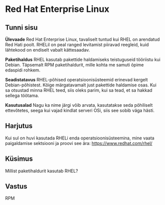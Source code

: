 # Red Hat Enterprise Linux

## Tunni sisu

<b>Ülevaade</b>
Red Hat Enterprise Linux, tavaliselt tuntud kui RHEL on arendatud Red Hati poolt. RHELil on peal ranged levitamist piiravad reegleid, kuid lähtekood on endiselt vabalt kättesaadav.

<b>Paketihaldus</b>
RHEL kasutab pakettide haldamiseks teistuguseid tööriistu kui Debian. Täpsemalt RPM paketihaldurit, mille kohta me samuti õpime edaspidi rohkem.

<b>Seadistatavus</b>
RHEL-põhised operatsioonisüsteemid erinevad kergelt Debian-põhistest. Kõige märgatavamalt just pakettide haldamise osas. Kui sa otsustad minna RHEL teed, siis oleks parim, kui sa tead, et sa hakkad sellega töötama.

<b>Kasutusalad</b>
Nagu ka nime järgi võib arvata, kasutatakse seda põhiliselt ettevõtetes, seega kui vajad kindlat serveri OSi, siis see sobib väga hästi.

## Harjutus

Kui sul on huvi kasutada RHELi enda operatsioonisüsteemina, mine vaata paigaldamise sektsiooni ja proovi see ära: <a href='http://www.redhat.com/en/technologies/linux-platforms/enterprise-linux/'>https://www.redhat.com/rhel/</a>

## Küsimus

Millist paketihaldurit kasutab RHEL?

## Vastus

RPM

